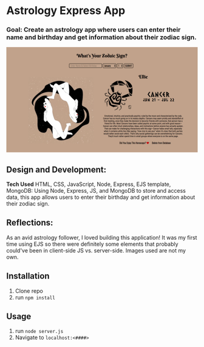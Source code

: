 # Astrology Express App

### Goal: Create an astrology app where users can enter their name and birthday and get information about their zodiac sign.

![alt tag](screenshot.png)

## Design and Development:
**Tech Used** HTML, CSS, JavaScript, Node, Express, EJS template, MongoDB:
Using Node, Express, JS, and MongoDB to store and access data, this app allows users to enter their birthday and get information about their zodiac sign.

## Reflections:
As an avid astrology follower, I loved building this application! It was my first time using EJS so there were definitely some elements that probably could've been in client-side JS vs. server-side. Images used are not my own.

## Installation
1. Clone repo
2. run `npm install`

## Usage
1. run `node server.js`
2. Navigate to `localhost:<####>`
